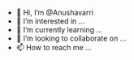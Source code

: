 - 👋 Hi, I’m @Anushavarri
- 👀 I’m interested in ...
- 🌱 I’m currently learning ...
- 💞️ I’m looking to collaborate on ...
- 📫 How to reach me ...

<!---
Anushavarri/Anushavarri is a ✨ special ✨ repository because its `README.md` (this file) appears on your GitHub profile.
You can click the Preview link to take a look at your changes.
--->
